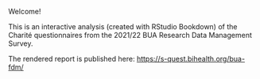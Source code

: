 Welcome! 

This is an interactive analysis (created with RStudio Bookdown) of the Charité questionnaires from the 2021/22 BUA Research Data Management Survey.

The rendered report is published here: https://s-quest.bihealth.org/bua-fdm/
